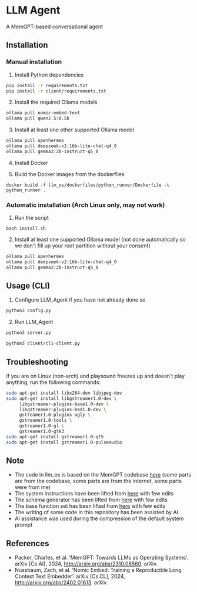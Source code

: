 # LLM Agent
A MemGPT-based conversational agent

## Installation
### Manual installation
1) Install Python dependencies
```sh
pip install -r requirements.txt
pip install -r client/requirements.txt
```

2) Install the required Ollama models
```sh
ollama pull nomic-embed-text
ollama pull qwen2.5:0.5b
```

3) Install at least one other supported Ollama model
```sh
ollama pull openhermes
ollama pull deepseek-v2:16b-lite-chat-q4_0
ollama pull gemma2:2b-instruct-q5_0
```

4) Install Docker

5) Build the Docker images from the dockerfiles
```
docker build -f llm_os/dockerfiles/python_runner/Dockerfile -t python_runner .
```

### Automatic installation (Arch Linux only, may not work)
1) Run the script
```
bash install.sh
```

2) Install at least one supported Ollama model (not done automatically so we don't fill up your root partition without your consent)
```sh
ollama pull openhermes
ollama pull deepseek-v2:16b-lite-chat-q4_0
ollama pull gemma2:2b-instruct-q5_0

```

## Usage (CLI)
1) Configure LLM_Agent if you have not already done so
```sh
python3 config.py
```

2) Run LLM_Agent
```sh
python3 server.py
```

```sh
python3 client/cli-client.py
```

## Troubleshooting
If you are on Linux (non-arch) and playsound freezes up and doesn't play anything, run the following commands:
```sh
sudo apt-get install libx264-dev libjpeg-dev
sudo apt-get install libgstreamer1.0-dev \
     libgstreamer-plugins-base1.0-dev \
     libgstreamer-plugins-bad1.0-dev \
     gstreamer1.0-plugins-ugly \
     gstreamer1.0-tools \
     gstreamer1.0-gl \
     gstreamer1.0-gtk3
sudo apt-get install gstreamer1.0-qt5
sudo apt-get install gstreamer1.0-pulseaudio
```

## Note
- The code in llm_os is based on the MemGPT codebase [here](https://github.com/cpacker/MemGPT) (some parts are from the codebase, some parts are from the internet, some parts were from me)
- The system instructions have been lifted from [here](https://github.com/cpacker/MemGPT/tree/c6325feef6d9d2154c0445e317bcc06a7eb27665/memgpt/prompts) with few edits
- The schema generator has been lifted from [here](https://github.com/cpacker/MemGPT/tree/c6325feef6d9d2154c0445e317bcc06a7eb27665/memgpt/functions/schema_generator.py) with few edits
- The base function set has been lifted from [here](https://github.com/cpacker/MemGPT/tree/c6325feef6d9d2154c0445e317bcc06a7eb27665/memgpt/functions/function_sets/base.py) with few edits
- The writing of some code in this repository has been assisted by AI
- AI assistance was used during the compression of the default system prompt

## References
- Packer, Charles, et al. ‘MemGPT: Towards LLMs as Operating Systems’. arXiv [Cs.AI], 2024, http://arxiv.org/abs/2310.08560. arXiv.
- Nussbaum, Zach, et al. ‘Nomic Embed: Training a Reproducible Long Context Text Embedder’. arXiv [Cs.CL], 2024, http://arxiv.org/abs/2402.01613. arXiv.
